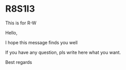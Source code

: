 # R8S1I3
This is for R-W

Hello,

I hope this message finds you well

If you have any question, pls write here what you want.

Best regards
